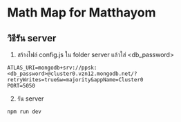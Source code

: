 # Math Map for Matthayom
## วิธีรัน server
1. สร้างไฟล์ config.js ใน folder server แล้วใส่ <db_password>
```
ATLAS_URI=mongodb+srv://ppsk:<db_password>@cluster0.vzn12.mongodb.net/?retryWrites=true&w=majority&appName=Cluster0
PORT=5050
```
2. รัน server
```
npm run dev
```